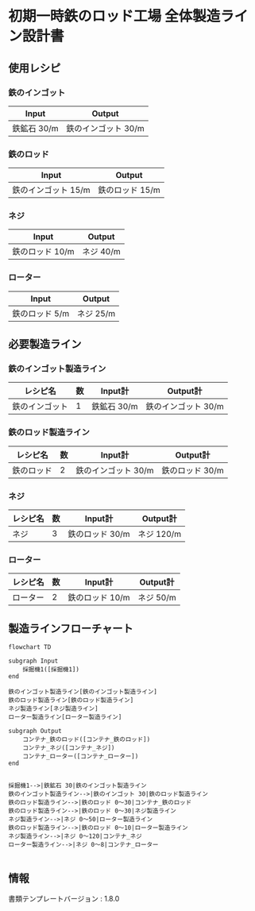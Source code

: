 # 初期一時鉄のロッド工場 全体製造ライン設計書

## 使用レシピ
### 鉄のインゴット
|Input|Output|
|---|---|
|鉄鉱石 30/m|鉄のインゴット 30/m|
### 鉄のロッド
|Input|Output|
|---|---|
|鉄のインゴット 15/m|鉄のロッド 15/m|
### ネジ
|Input|Output|
|---|---|
|鉄のロッド 10/m|ネジ 40/m|
### ローター
|Input|Output|
|---|---|
|鉄のロッド 5/m|ネジ 25/m|

## 必要製造ライン
### 鉄のインゴット製造ライン
|レシピ名|数|Input計|Output計|
|---|---|---|---|
|鉄のインゴット|1|鉄鉱石 30/m|鉄のインゴット 30/m|
### 鉄のロッド製造ライン
|レシピ名|数|Input計|Output計|
|---|---|---|---|
|鉄のロッド|2|鉄のインゴット 30/m|鉄のロッド 30/m|
### ネジ
|レシピ名|数|Input計|Output計|
|---|---|---|---|
|ネジ|3|鉄のロッド 30/m|ネジ 120/m|
### ローター
|レシピ名|数|Input計|Output計|
|---|---|---|---|
|ローター|2|鉄のロッド 10/m|ネジ 50/m|

## 製造ラインフローチャート
```mermaid
flowchart TD

subgraph Input
    採掘機1([採掘機1])
end

鉄のインゴット製造ライン[鉄のインゴット製造ライン]
鉄のロッド製造ライン[鉄のロッド製造ライン]
ネジ製造ライン[ネジ製造ライン]
ローター製造ライン[ローター製造ライン]

subgraph Output
    コンテナ_鉄のロッド([コンテナ_鉄のロッド])
    コンテナ_ネジ([コンテナ_ネジ])
    コンテナ_ローター([コンテナ_ローター])
end


採掘機1-->|鉄鉱石 30|鉄のインゴット製造ライン
鉄のインゴット製造ライン-->|鉄のインゴット 30|鉄のロッド製造ライン
鉄のロッド製造ライン-->|鉄のロッド 0～30|コンテナ_鉄のロッド
鉄のロッド製造ライン-->|鉄のロッド 0～30|ネジ製造ライン
ネジ製造ライン-->|ネジ 0～50|ローター製造ライン
鉄のロッド製造ライン-->|鉄のロッド 0～10|ローター製造ライン
ネジ製造ライン-->|ネジ 0～120|コンテナ_ネジ
ローター製造ライン-->|ネジ 0～8|コンテナ_ローター


```

## 情報
書類テンプレートバージョン : 1.8.0
